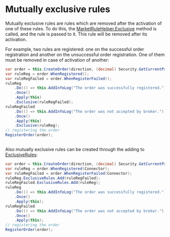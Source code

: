 # Mutually exclusive rules

Mutually exclusive rules are rules which are removed after the activation of one of these rules. To do this, the [MarketRuleHelper.Exclusive](../api/StockSharp.Algo.MarketRuleHelper.Exclusive.html) method is called, and the rule is passed to it. This rule will be removed after its activation.

For example, two rules are registered: one on the successful order registration and another on the unsuccessful order registration. One of them must be removed in case of activation of another:

```cs
var order = this.CreateOrder(direction, (decimal) Security.GetCurrentPrice(direction), Volume);
var ruleReg = order.WhenRegistered();
var ruleRegFailed = order.WhenRegisterFailed();
ruleReg
    .Do(() => this.AddInfoLog("The order was successfully registered."))
    .Once()
    .Apply(this)
    .Exclusive(ruleRegFailed);
ruleRegFailed
    .Do(() => this.AddInfoLog("The order was not accepted by broker."))
    .Once()
    .Apply(this)
    .Exclusive(ruleReg);
// registering the order
RegisterOrder(order);
		
```

Also mutually exclusive rules can be created through the adding to [ExclusiveRules](../api/StockSharp.Algo.IMarketRule.ExclusiveRules.html):

```cs
var order = this.CreateOrder(direction, (decimal) Security.GetCurrentPrice(direction), Volume);
var ruleReg = order.WhenRegistered(Connector);
var ruleRegFailed = order.WhenRegisterFailed(Connector);
ruleReg.ExclusiveRules.Add(ruleRegFailed);
ruleRegFailed.ExclusiveRules.Add(ruleReg);
ruleReg
    .Do(() => this.AddInfoLog("The order was successfully registered."))
    .Once()
    .Apply(this);
ruleRegFailed
    .Do(() => this.AddInfoLog("The order was not accepted by broker."))
    .Once()
    .Apply(this);
// registering the order
RegisterOrder(order);
		
```
